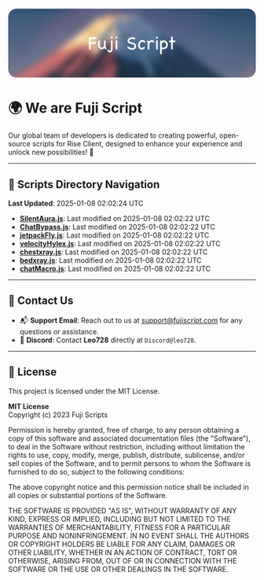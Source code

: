![Banner](.github/b.webp)

# 🌍 **We are Fuji Script**

Our global team of developers is dedicated to creating powerful, open-source scripts for Rise Client, designed to enhance your experience and unlock new possibilities! 🌟

---
<!-- SCRIPTS_NAVIGATION_START -->
## 📂 **Scripts Directory Navigation**

**Last Updated**: 2025-01-08 02:02:24 UTC

- **[SilentAura.js](scripts/SilentAura.js)**: Last modified on 2025-01-08 02:02:22 UTC
- **[ChatBypass.js](scripts/ChatBypass.js)**: Last modified on 2025-01-08 02:02:22 UTC
- **[jetpackFly.js](scripts/jetpackFly.js)**: Last modified on 2025-01-08 02:02:22 UTC
- **[velocityHylex.js](scripts/velocityHylex.js)**: Last modified on 2025-01-08 02:02:22 UTC
- **[chestxray.js](scripts/chestxray.js)**: Last modified on 2025-01-08 02:02:22 UTC
- **[bedxray.js](scripts/bedxray.js)**: Last modified on 2025-01-08 02:02:22 UTC
- **[chatMacro.js](scripts/chatMacro.js)**: Last modified on 2025-01-08 02:02:22 UTC

<!-- SCRIPTS_NAVIGATION_END -->

---

## 💬 **Contact Us**  
- 📬 **Support Email**: Reach out to us at [support@fujiscript.com](mailto:support@fujiscript.com) for any questions or assistance.  
- 💬 **Discord**: Contact **Leo728** directly at `Discord@leo728`.

---

## 📜 **License**

This project is licensed under the MIT License.  

**MIT License**  
Copyright (c) 2023 Fuji Scripts  

Permission is hereby granted, free of charge, to any person obtaining a copy of this software and associated documentation files (the "Software"), to deal in the Software without restriction, including without limitation the rights to use, copy, modify, merge, publish, distribute, sublicense, and/or sell copies of the Software, and to permit persons to whom the Software is furnished to do so, subject to the following conditions:  

The above copyright notice and this permission notice shall be included in all copies or substantial portions of the Software.  

THE SOFTWARE IS PROVIDED "AS IS", WITHOUT WARRANTY OF ANY KIND, EXPRESS OR IMPLIED, INCLUDING BUT NOT LIMITED TO THE WARRANTIES OF MERCHANTABILITY, FITNESS FOR A PARTICULAR PURPOSE AND NONINFRINGEMENT. IN NO EVENT SHALL THE AUTHORS OR COPYRIGHT HOLDERS BE LIABLE FOR ANY CLAIM, DAMAGES OR OTHER LIABILITY, WHETHER IN AN ACTION OF CONTRACT, TORT OR OTHERWISE, ARISING FROM, OUT OF OR IN CONNECTION WITH THE SOFTWARE OR THE USE OR OTHER DEALINGS IN THE SOFTWARE.  
